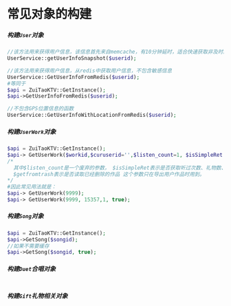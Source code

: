 常见对象的构建
===
##### 构建`User`对象
```php
//该方法用来获得用户信息，该信息首先来自memcache，有10分钟延时，适合快速获取非及时的用户信息
UserService::getUserInfoSnapshot($userid);

//该方法用来获得用户信息，从redis中获取用户信息，不包含敏感信息
UserService::GetUserInfoFromRedis($userid);
#等同于
$api = ZuiTaoKTV::GetInstance();
$api->GetUserInfoFromRedis($userid);

//不包含GPS位置信息的函数
UserService::GetUserInfoWithLocationFromRedis($userid);
```

##### 构建`UserWork`对象

```php
$api = ZuiTaoKTV::GetInstance();
$api-> GetUserWork($workid,$curuserid='',$listen_count=1, $isSimpleRet = false, $getfromtrash = false);
/*
  其中$listen_count是一个废弃的参数， $isSimpleRet表示是否获取听过次数、礼物数、转发数、评论数的信息，
  $getfromtrash表示是否读取已经删除的作品 这个参数只在导出用户作品时用到。
*/
#因此常见用法就是：
$api-> GetUserWork(9999);
$api-> GetUserWork(9999, 15357,1, true);

```

##### 构建`Song`对象
```php
$api = ZuiTaoKTV::GetInstance();
$api->GetSong($songid);
//如果不需要缓存
$api->GetSong($songid, true);

```

##### 构建`Duet`合唱对象
```php

```

##### 构建`Gift`礼物相关对象
```php

```

